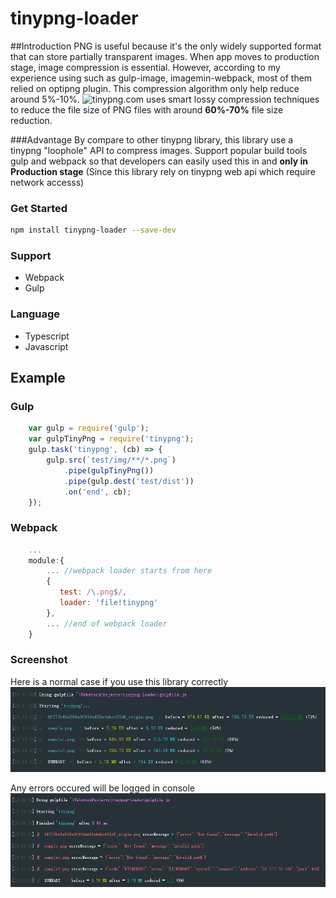 # tinypng-loader

##Introduction
PNG is useful because it's the only widely supported format that can store partially transparent images.
When app moves to production stage, image compression is essential. However, according to my experience using
such as gulp-image, imagemin-webpack, most of them relied on optipng plugin. This compression algorithm only help reduce
around 5%-10%. ![tinypng.com](https://tinypng.com) uses smart lossy compression techniques to reduce the file size of PNG files
with around <b>60%-70%</b> file size reduction.

###Advantage
By compare to other tinypng library, this library use a tinypng "loophole" API to compress images.
Support popular build tools gulp and webpack so that developers can easily used this in and <b>only in Production stage</b> (Since this library rely on tinypng web api which require network accesss)

### Get Started
```bash
npm install tinypng-loader --save-dev
```

### Support
* Webpack
* Gulp

### Language
* Typescript
* Javascript

## Example

### Gulp
```javascript
    var gulp = require('gulp');
    var gulpTinyPng = require('tinypng');
    gulp.task('tinypng', (cb) => {
        gulp.src(`test/img/**/*.png`)
            .pipe(gulpTinyPng())
            .pipe(gulp.dest('test/dist'))
            .on('end', cb);
    });
```

### Webpack
```javascript
    ...
    module:{
        ... //webpack loader starts from here
        {
           test: /\.png$/,
           loader: 'file!tinypng'
        },
        ... //end of webpack loader
    }
```

### Screenshot
Here is a normal case if you use this library correctly
![alt tag](/git-img/success.png)

Any errors occured will be logged in console
![alt tag](/git-img/error.png)